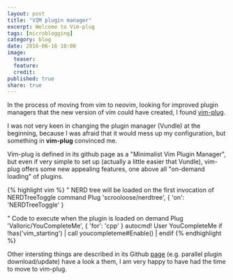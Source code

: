 ```yaml
---
layout: post
title: "VIM plugin manager"
excerpt: Welcome to Vim-plug
tags: [microblogging]
category: blog
date: 2016-06-16 10:00
image:
  teaser:
  feature:
  credit:
published: true
share: true
---
```


In the process of moving from vim to neovim, looking for improved plugin managers that the new version of vim could have created, I found [vim-plug](https://github.com/junegunn/vim-plug).

I was not very keen in changing the plugin manager (Vundle) at the beginning, because I was afraid that it would mess up my configuration, but something in **vim-plug** convinced me.

Vim-plug is defined in its github page as a "Minimalist Vim Plugin Manager", but even if very simple to set up (actually a little easier that Vundle), vim-plug offers some new appealing features, one above all "on-demand loading" of plugins.

{% highlight vim %}
" NERD tree will be loaded on the first invocation of NERDTreeToggle command
Plug 'scrooloose/nerdtree', { 'on': 'NERDTreeToggle' }

" Code to execute when the plugin is loaded on demand
Plug 'Valloric/YouCompleteMe', { 'for': 'cpp' }
autocmd! User YouCompleteMe if !has('vim_starting') | call youcompleteme#Enable() | endif
{% endhighlight %}

Other intersting things are described in its Github [page](https://github.com/junegunn/vim-plug) (e.g. parallel plugin download/update) have a look a them, I am very happy to have had the time to move to vim-plug.
